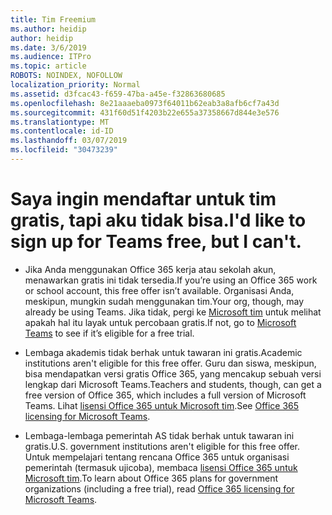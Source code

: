 ```yaml
---
title: Tim Freemium
ms.author: heidip
author: heidip
ms.date: 3/6/2019
ms.audience: ITPro
ms.topic: article
ROBOTS: NOINDEX, NOFOLLOW
localization_priority: Normal
ms.assetid: d3fcac43-f659-47ba-a45e-f32863680685
ms.openlocfilehash: 8e21aaaeba0973f64011b62eab3a8afb6cf7a43d
ms.sourcegitcommit: 431f60d51f4203b22e655a37358667d844e3e576
ms.translationtype: MT
ms.contentlocale: id-ID
ms.lasthandoff: 03/07/2019
ms.locfileid: "30473239"
---
```

# <a name="id-like-to-sign-up-for-teams-free-but-i-cant"></a><span data-ttu-id="34e05-102">Saya ingin mendaftar untuk tim gratis, tapi aku tidak bisa.</span><span class="sxs-lookup"><span data-stu-id="34e05-102">I'd like to sign up for Teams free, but I can't.</span></span>

- <span data-ttu-id="34e05-103">Jika Anda menggunakan Office 365 kerja atau sekolah akun, menawarkan gratis ini tidak tersedia.</span><span class="sxs-lookup"><span data-stu-id="34e05-103">If you’re using an Office 365 work or school account, this free offer isn’t available.</span></span> <span data-ttu-id="34e05-104">Organisasi Anda, meskipun, mungkin sudah menggunakan tim.</span><span class="sxs-lookup"><span data-stu-id="34e05-104">Your org, though, may already be using Teams.</span></span> <span data-ttu-id="34e05-105">Jika tidak, pergi ke [Microsoft tim](https://products.office.com/en-us/microsoft-teams/group-chat-software) untuk melihat apakah hal itu layak untuk percobaan gratis.</span><span class="sxs-lookup"><span data-stu-id="34e05-105">If not, go to [Microsoft Teams](https://products.office.com/en-us/microsoft-teams/group-chat-software) to see if it’s eligible for a free trial.</span></span>

- <span data-ttu-id="34e05-106">Lembaga akademis tidak berhak untuk tawaran ini gratis.</span><span class="sxs-lookup"><span data-stu-id="34e05-106">Academic institutions aren't eligible for this free offer.</span></span> <span data-ttu-id="34e05-107">Guru dan siswa, meskipun, bisa mendapatkan versi gratis Office 365, yang mencakup sebuah versi lengkap dari Microsoft Teams.</span><span class="sxs-lookup"><span data-stu-id="34e05-107">Teachers and students, though, can get a free version of Office 365, which includes a full version of Microsoft Teams.</span></span> <span data-ttu-id="34e05-108">Lihat [lisensi Office 365 untuk Microsoft tim](https://docs.microsoft.com/microsoftteams/office-365-licensing).</span><span class="sxs-lookup"><span data-stu-id="34e05-108">See [Office 365 licensing for Microsoft Teams](https://docs.microsoft.com/microsoftteams/office-365-licensing).</span></span>

- <span data-ttu-id="34e05-109">Lembaga-lembaga pemerintah AS tidak berhak untuk tawaran ini gratis.</span><span class="sxs-lookup"><span data-stu-id="34e05-109">U.S. government institutions aren't eligible for this free offer.</span></span> <span data-ttu-id="34e05-110">Untuk mempelajari tentang rencana Office 365 untuk organisasi pemerintah (termasuk ujicoba), membaca [lisensi Office 365 untuk Microsoft tim](https://docs.microsoft.com/microsoftteams/office-365-licensing).</span><span class="sxs-lookup"><span data-stu-id="34e05-110">To learn about Office 365 plans for government organizations (including a free trial), read [Office 365 licensing for Microsoft Teams](https://docs.microsoft.com/microsoftteams/office-365-licensing).</span></span>


